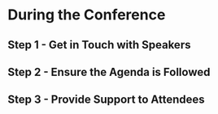 # During the Conference

## Step 1 - Get in Touch with Speakers

## Step 2 - Ensure the Agenda is Followed

## Step 3 - Provide Support to Attendees
